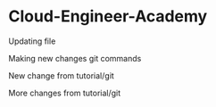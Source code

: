 # Cloud-Engineer-Academy
Updating file

Making new changes git commands

New change from tutorial/git

More changes from tutorial/git

